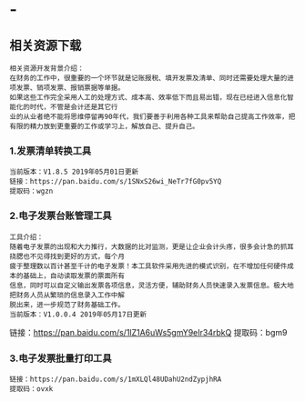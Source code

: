 # -
## 相关资源下载
    相关资源开发背景介绍：
    在财务的工作中，很重要的一个环节就是记账报税、填开发票及清单、同时还需要处理大量的进项发票、销项发票、报销票据等单据。
    如果这些工作完全采用人工的处理方式、成本高、效率低下而且易出错，现在已经进入信息化智能化的时代，不管是会计还是其它行
    业的从业者绝不能将思维停留再90年代，我们要善于利用各种工具来帮助自己提高工作效率，把有限的精力放到更重要的工作或学习上，解放自己、提升自己。
### 1.发票清单转换工具
    当前版本：V1.8.5 2019年05月01日更新
    链接：https://pan.baidu.com/s/1SNxS26wi_NeTr7fG0pv5YQ 
    提取码：wgzn 

### 2.电子发票台账管理工具
    工具介绍：
    随着电子发票的出现和大力推行，大数据的比对监测，更是让企业会计头疼，很多会计急的抓耳挠腮也不见得找到更好的方式，每个月
    疲于整理数以百计甚至千计的电子发票！本工具软件采用先进的模式识别，在不增加任何硬件成本的基础上，自动读取发票的票面所有
    信息，同时可以自定义输出发票各项信息，灵活方便，辅助财务人员快速录入发票信息。极大地把财务人员从繁琐的信息录入工作中解
    脱出来，进一步规范了财务基础工作。
    当前版本：V1.0.0.4 2019年05月17日更新
   链接：https://pan.baidu.com/s/1lZ1A6uWs5gmY9eIr34rbkQ 
   提取码：bgm9 
    

### 3.电子发票批量打印工具
    链接：https://pan.baidu.com/s/1mXLQl48UDahU2ndZypjhRA 
    提取码：ovxk 

